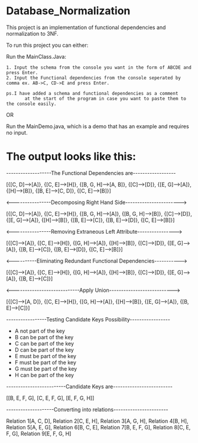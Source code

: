 # Database_Normalization

This project is an implementation of functional dependencies and normalization to 3NF.

To run this project you can either:

   Run the MainClass.Java:
   
	1. Input the schema from the console you want in the form of ABCDE and press Enter.
	2. Input the Functional dependencies from the console seperated by comma ex. AB->C, CD->E and press Enter.

	ps.I have added a schema and functional dependencies as a comment 
           at the start of the program in case you want to paste them to the console easily.
OR
  
   Run the MainDemo.java, which is a demo that has an example and requires no input.
   
# The output looks like this:

-------------------The Functional Dependencies are------------------

[{[C, D]-->[A]}, {[C, E]-->[H]}, {[B, G, H]-->[A, B]}, {[C]-->[D]}, {[E, G]-->[A]}, {[H]-->[B]}, {[B, E]-->[C, D]}, {[C, E]-->[B]}]

<----------------Decomposing Right Hand Side----------------------->

[{[C, D]-->[A]}, {[C, E]-->[H]}, {[B, G, H]-->[A]}, {[B, G, H]-->[B]}, {[C]-->[D]}, {[E, G]-->[A]}, {[H]-->[B]}, {[B, E]-->[C]}, {[B, E]-->[D]}, {[C, E]-->[B]}]

<----------------Removing Extraneous Left Attribute---------------->

[{[C]-->[A]}, {[C, E]-->[H]}, {[G, H]-->[A]}, {[H]-->[B]}, {[C]-->[D]}, {[E, G]-->[A]}, {[B, E]-->[C]}, {[B, E]-->[D]}, {[C, E]-->[B]}]

<----------Eliminating Redundant Functional Dependencies----------->

[{[C]-->[A]}, {[C, E]-->[H]}, {[G, H]-->[A]}, {[H]-->[B]}, {[C]-->[D]}, {[E, G]-->[A]}, {[B, E]-->[C]}]

<----------------------------Apply Union--------------------------->

[{[C]-->[A, D]}, {[C, E]-->[H]}, {[G, H]-->[A]}, {[H]-->[B]}, {[E, G]-->[A]}, {[B, E]-->[C]}]

-----------------Testing Candidate Keys Possibility-----------------

- A not part of the key
- B can be part of the key
- C can be part of the key
- D can be part of the key
- E must be part of the key
- F must be part of the key
- G must be part of the key
- H can be part of the key

-------------------------Candidate Keys are-------------------------

[[B, E, F, G], [C, E, F, G], [E, F, G, H]]

--------------------Converting into relations-----------------------

Relation 1[A, C, D], Relation 2[C, E, H], Relation 3[A, G, H], Relation 4[B, H], Relation 5[A, E, G], Relation 6[B, C, E],
Relation 7[B, E, F, G], Relation 8[C, E, F, G], Relation 9[E, F, G, H]
